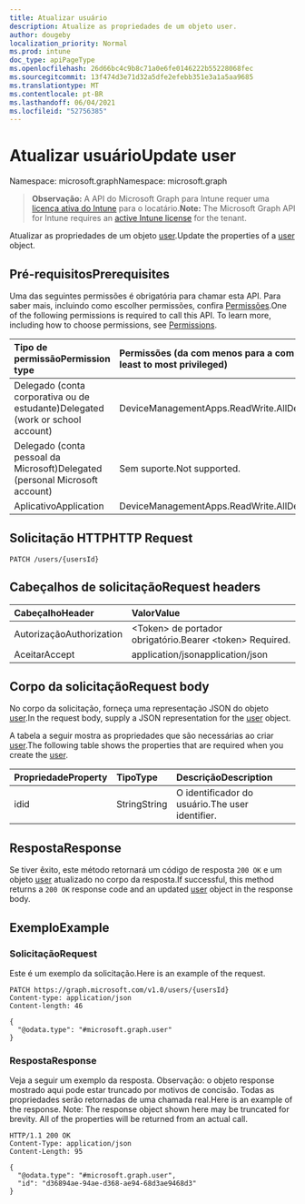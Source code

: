 ```yaml
---
title: Atualizar usuário
description: Atualize as propriedades de um objeto user.
author: dougeby
localization_priority: Normal
ms.prod: intune
doc_type: apiPageType
ms.openlocfilehash: 26d66bc4c9b8c71a0e6fe0146222b55228068fec
ms.sourcegitcommit: 13f474d3e71d32a5dfe2efebb351e3a1a5aa9685
ms.translationtype: MT
ms.contentlocale: pt-BR
ms.lasthandoff: 06/04/2021
ms.locfileid: "52756385"
---
```

# <a name="update-user"></a><span data-ttu-id="fa462-103">Atualizar usuário</span><span class="sxs-lookup"><span data-stu-id="fa462-103">Update user</span></span>

<span data-ttu-id="fa462-104">Namespace: microsoft.graph</span><span class="sxs-lookup"><span data-stu-id="fa462-104">Namespace: microsoft.graph</span></span>

> <span data-ttu-id="fa462-105">**Observação:** A API do Microsoft Graph para Intune requer uma [licença ativa do Intune](https://go.microsoft.com/fwlink/?linkid=839381) para o locatário.</span><span class="sxs-lookup"><span data-stu-id="fa462-105">**Note:** The Microsoft Graph API for Intune requires an [active Intune license](https://go.microsoft.com/fwlink/?linkid=839381) for the tenant.</span></span>

<span data-ttu-id="fa462-106">Atualizar as propriedades de um objeto [user](../resources/intune-mam-user.md).</span><span class="sxs-lookup"><span data-stu-id="fa462-106">Update the properties of a [user](../resources/intune-mam-user.md) object.</span></span>

## <a name="prerequisites"></a><span data-ttu-id="fa462-107">Pré-requisitos</span><span class="sxs-lookup"><span data-stu-id="fa462-107">Prerequisites</span></span>
<span data-ttu-id="fa462-p101">Uma das seguintes permissões é obrigatória para chamar esta API. Para saber mais, incluindo como escolher permissões, confira [Permissões](/graph/permissions-reference).</span><span class="sxs-lookup"><span data-stu-id="fa462-p101">One of the following permissions is required to call this API. To learn more, including how to choose permissions, see [Permissions](/graph/permissions-reference).</span></span>

|<span data-ttu-id="fa462-110">Tipo de permissão</span><span class="sxs-lookup"><span data-stu-id="fa462-110">Permission type</span></span>|<span data-ttu-id="fa462-111">Permissões (da com menos para a com mais privilégios)</span><span class="sxs-lookup"><span data-stu-id="fa462-111">Permissions (from least to most privileged)</span></span>|
|:---|:---|
|<span data-ttu-id="fa462-112">Delegado (conta corporativa ou de estudante)</span><span class="sxs-lookup"><span data-stu-id="fa462-112">Delegated (work or school account)</span></span>|<span data-ttu-id="fa462-113">DeviceManagementApps.ReadWrite.All</span><span class="sxs-lookup"><span data-stu-id="fa462-113">DeviceManagementApps.ReadWrite.All</span></span>|
|<span data-ttu-id="fa462-114">Delegado (conta pessoal da Microsoft)</span><span class="sxs-lookup"><span data-stu-id="fa462-114">Delegated (personal Microsoft account)</span></span>|<span data-ttu-id="fa462-115">Sem suporte.</span><span class="sxs-lookup"><span data-stu-id="fa462-115">Not supported.</span></span>|
|<span data-ttu-id="fa462-116">Aplicativo</span><span class="sxs-lookup"><span data-stu-id="fa462-116">Application</span></span>|<span data-ttu-id="fa462-117">DeviceManagementApps.ReadWrite.All</span><span class="sxs-lookup"><span data-stu-id="fa462-117">DeviceManagementApps.ReadWrite.All</span></span>|

## <a name="http-request"></a><span data-ttu-id="fa462-118">Solicitação HTTP</span><span class="sxs-lookup"><span data-stu-id="fa462-118">HTTP Request</span></span>
<!-- {
  "blockType": "ignored"
}
-->
``` http
PATCH /users/{usersId}
```

## <a name="request-headers"></a><span data-ttu-id="fa462-119">Cabeçalhos de solicitação</span><span class="sxs-lookup"><span data-stu-id="fa462-119">Request headers</span></span>
|<span data-ttu-id="fa462-120">Cabeçalho</span><span class="sxs-lookup"><span data-stu-id="fa462-120">Header</span></span>|<span data-ttu-id="fa462-121">Valor</span><span class="sxs-lookup"><span data-stu-id="fa462-121">Value</span></span>|
|:---|:---|
|<span data-ttu-id="fa462-122">Autorização</span><span class="sxs-lookup"><span data-stu-id="fa462-122">Authorization</span></span>|<span data-ttu-id="fa462-123">&lt;Token&gt; de portador obrigatório.</span><span class="sxs-lookup"><span data-stu-id="fa462-123">Bearer &lt;token&gt; Required.</span></span>|
|<span data-ttu-id="fa462-124">Aceitar</span><span class="sxs-lookup"><span data-stu-id="fa462-124">Accept</span></span>|<span data-ttu-id="fa462-125">application/json</span><span class="sxs-lookup"><span data-stu-id="fa462-125">application/json</span></span>|

## <a name="request-body"></a><span data-ttu-id="fa462-126">Corpo da solicitação</span><span class="sxs-lookup"><span data-stu-id="fa462-126">Request body</span></span>
<span data-ttu-id="fa462-127">No corpo da solicitação, forneça uma representação JSON do objeto [user](../resources/intune-mam-user.md).</span><span class="sxs-lookup"><span data-stu-id="fa462-127">In the request body, supply a JSON representation for the [user](../resources/intune-mam-user.md) object.</span></span>

<span data-ttu-id="fa462-128">A tabela a seguir mostra as propriedades que são necessárias ao criar [user](../resources/intune-mam-user.md).</span><span class="sxs-lookup"><span data-stu-id="fa462-128">The following table shows the properties that are required when you create the [user](../resources/intune-mam-user.md).</span></span>

|<span data-ttu-id="fa462-129">Propriedade</span><span class="sxs-lookup"><span data-stu-id="fa462-129">Property</span></span>|<span data-ttu-id="fa462-130">Tipo</span><span class="sxs-lookup"><span data-stu-id="fa462-130">Type</span></span>|<span data-ttu-id="fa462-131">Descrição</span><span class="sxs-lookup"><span data-stu-id="fa462-131">Description</span></span>|
|:---|:---|:---|
|<span data-ttu-id="fa462-132">id</span><span class="sxs-lookup"><span data-stu-id="fa462-132">id</span></span>|<span data-ttu-id="fa462-133">String</span><span class="sxs-lookup"><span data-stu-id="fa462-133">String</span></span>|<span data-ttu-id="fa462-134">O identificador do usuário.</span><span class="sxs-lookup"><span data-stu-id="fa462-134">The user identifier.</span></span>|



## <a name="response"></a><span data-ttu-id="fa462-135">Resposta</span><span class="sxs-lookup"><span data-stu-id="fa462-135">Response</span></span>
<span data-ttu-id="fa462-136">Se tiver êxito, este método retornará um código de resposta `200 OK` e um objeto [user](../resources/intune-mam-user.md) atualizado no corpo da resposta.</span><span class="sxs-lookup"><span data-stu-id="fa462-136">If successful, this method returns a `200 OK` response code and an updated [user](../resources/intune-mam-user.md) object in the response body.</span></span>

## <a name="example"></a><span data-ttu-id="fa462-137">Exemplo</span><span class="sxs-lookup"><span data-stu-id="fa462-137">Example</span></span>

### <a name="request"></a><span data-ttu-id="fa462-138">Solicitação</span><span class="sxs-lookup"><span data-stu-id="fa462-138">Request</span></span>
<span data-ttu-id="fa462-139">Este é um exemplo da solicitação.</span><span class="sxs-lookup"><span data-stu-id="fa462-139">Here is an example of the request.</span></span>
``` http
PATCH https://graph.microsoft.com/v1.0/users/{usersId}
Content-type: application/json
Content-length: 46

{
  "@odata.type": "#microsoft.graph.user"
}
```

### <a name="response"></a><span data-ttu-id="fa462-140">Resposta</span><span class="sxs-lookup"><span data-stu-id="fa462-140">Response</span></span>
<span data-ttu-id="fa462-p102">Veja a seguir um exemplo da resposta. Observação: o objeto response mostrado aqui pode estar truncado por motivos de concisão. Todas as propriedades serão retornadas de uma chamada real.</span><span class="sxs-lookup"><span data-stu-id="fa462-p102">Here is an example of the response. Note: The response object shown here may be truncated for brevity. All of the properties will be returned from an actual call.</span></span>
``` http
HTTP/1.1 200 OK
Content-Type: application/json
Content-Length: 95

{
  "@odata.type": "#microsoft.graph.user",
  "id": "d36894ae-94ae-d368-ae94-68d3ae9468d3"
}
```




